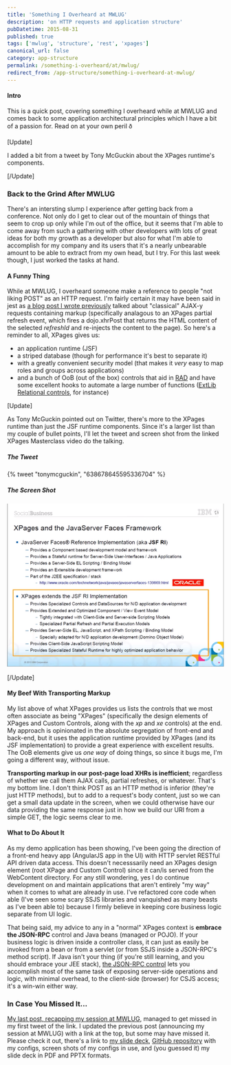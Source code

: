 ```yaml
---
title: 'Something I Overheard at MWLUG'
description: 'on HTTP requests and application structure'
pubDatetime: 2015-08-31
published: true
tags: ['mwlug', 'structure', 'rest', 'xpages']
canonical_url: false
category: app-structure
permalink: /something-i-overheard/at/mwlug/
redirect_from: /app-structure/something-i-overheard-at-mwlug/
---
```


#### Intro

This is a quick post, covering something I overheard while at MWLUG and comes back to some application architectural principles which I have a bit of a passion for. Read on at your own peril ð

[Update]

I added a bit from a tweet by Tony McGuckin about the XPages runtime's components.

[/Update]

### Back to the Grind After MWLUG

There's an intersting slump I experience after getting back from a conference. Not only do I get to clear out of the mountain of things that seem to crop up only while I'm out of the office, but it seems that I'm able to come away from such a gathering with other developers with lots of great ideas for both my growth as a developer but also for what I'm able to accomplish for my company and its users that it's a nearly unbearable amount to be able to extract from my own head, but I try. For this last week though, I just worked the tasks at hand.

#### A Funny Thing

While at MWLUG, I overheard someone make a reference to people "not liking POST" as an HTTP request. I'm fairly certain it may have been said in jest as [a blog post I wrote previously](/xpages/rest-is-best) talked about "classical" AJAX-y requests containing markup (specifically analagous to an XPages partial refresh event, which fires a dojo.xhrPost that returns the HTML content of the selected _refreshId_ and re-injects the content to the page). So here's a reminder to all, XPages gives us:

* an application runtime (JSF)
* a striped database (though for performance it's best to separate it)
* with a greatly convenient security model (that makes it _very_ easy to map roles and groups across applications)
* and a bunch of OoB (out of the box) controls that aid in [RAD](https://en.wikipedia.org/wiki/Rapid_application_development) and have some excellent hooks to automate a large number of functions ([ExtLib Relational controls](https://www-10.lotus.com/ldd/ddwiki.nsf/dx/Video__Using_the_Relational_Controls_in_the_Extension_Library), for instance)

[Update]

As Tony McGuckin pointed out on Twitter, there's more to the XPages runtime than just the JSF runtime components. Since it's a larger list than my couple of bullet points, I'll let the tweet and screen shot from the linked XPages Masterclass video do the talking.

##### The Tweet

{% tweet "tonymcguckin", "638678645595336704" %}


##### The Screen Shot

![the XPages runtime and its components from JSF and additions](./images/XPages_runtime.png)

[/Update]

#### My Beef With Transporting Markup

My list above of what XPages provides us lists the controls that we most often associate as being "XPages" (specifically the design elements of XPages and Custom Controls, along with the _xp_ and _xe_ controls) at the end. My approach is opinionated in the absolute segregation of front-end and back-end, but it uses the application runtime provided by XPages (and its JSF implementation) to provide a great experience with excellent results. The OoB elements give us _one way_ of doing things, so since it bugs me, I'm going a different way, without issue.

**Transporting markup in our post-page load XHRs is inefficient**; regardless of whether we call them AJAX calls, partial refreshes, or whatever. That's my bottom line. I don't think POST as an HTTP method is inferior (they're just HTTP methods), but to add to a request's body content, just so we can get a small data update in the screen, when we could otherwise have our data providing the same response just in how we build our URI from a simple GET, the logic seems clear to me.

#### What to Do About It

As my demo application has been showing, I've been going the direction of a front-end heavy app (AngularJS app in the UI) with HTTP servlet RESTful API driven data access. This doesn't necesssarily need an XPages design element (root XPage and Custom Control) since it can/is served from the WebContent directory. For any still wondering, yes I do continue development on and maintain applications that aren't entirely "my way" when it comes to what are already in use. I've refactored core code when able (I've seen some scary SSJS libraries and vanquished as many beasts as I've been able to) because I firmly believe in keeping core business logic separate from UI logic.

That being said, my advice to any in a "normal" XPages context is **embrace the JSON-RPC** control and Java beans (managed or POJO). If your business logic is driven inside a controller class, it can just as easily be invoked from a bean or from a servlet (or from SSJS inside a JSON-RPC's method script). If Java isn't your thing (if you're still learning, and you should embrace your JEE stack), [the JSON-RPC control](https://www.notesin9.com/2014/05/21/tim-explains-json-rpc-codefortim/) lets you accomplish most of the same task of exposing server-side operations and logic, with minimal overhead, to the client-side (browser) for CSJS access; it's a win-win either way.

### In Case You Missed It...

[My last post, recapping my session at MWLUG](/self-promotion/mwlug-ad113-success/), managed to get missed in my first tweet of the link. I updated the previous post (announcing my session at MWLUG) with a link at the top, but some may have missed it. Please check it out, there's a link to [my slide deck](https://www.slideshare.net/edm00se/ad113-speed-up-your-applications-w-nginx-and-pagespeed), [GitHub repository](https://github.com/edm00se/AD113-Speed-Up-Your-Apps-with-Nginx-and-PageSpeed) with my configs, screen shots of my configs in use, and (you guessed it) my slide deck in PDF and PPTX formats.
